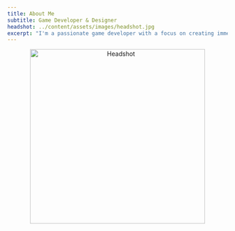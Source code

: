 ```yaml
---
title: About Me
subtitle: Game Developer & Designer
headshot: ../content/assets/images/headshot.jpg
excerpt: "I'm a passionate game developer with a focus on creating immersive narrative experiences and innovative gameplay mechanics."
---
```


<!-- Center the image -->
<div style="text-align: center;">
  <img src="../content/assets/images/headshot.png" alt="Headshot" class="gallery-card" style="width: 400px;" />
</div>